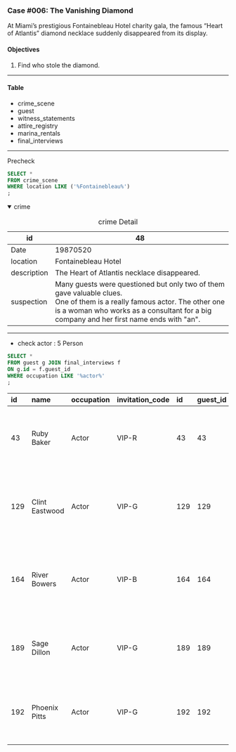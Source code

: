 ### Case #006: The Vanishing Diamond
At Miami’s prestigious Fontainebleau Hotel charity gala, the famous “Heart of Atlantis” diamond necklace suddenly disappeared from its display.
  
#### Objectives
1. Find who stole the diamond.
---
#### Table
* crime_scene
* guest
* witness_statements
* attire_registry
* marina_rentals
* final_interviews
---
Precheck
```SQL
SELECT *
FROM crime_scene
WHERE location LIKE ('%Fontainebleau%')
;
```

<details open><summary> crime </summary>

  
<table>
  <caption> crime Detail </caption>
  <thead>
    <tr>
      <th>id</th> <th>48</th>
    </tr>
  </thead>
    <tr>
    <td> Date </td> <td>19870520</td>
  </tr>
  <tr>
    <td> location </td> <td>Fontainebleau Hotel</td>
  </tr>
  <tr>
    <td> description </td> <td>The Heart of Atlantis necklace disappeared. </td>
  </tr>
    <tr>
    <td> suspection </td> <td>Many guests were questioned but only two of them gave valuable clues. </br> One of them is a really famous actor. The other one is a woman who works as a consultant for a big company and her first name ends with "an".</td>
  </tr>
</table>
</details>

---
* check actor : 5 Person
```sql
SELECT *
FROM guest g JOIN final_interviews f
ON g.id = f.guest_id
WHERE occupation LIKE '%actor%'
;
```
|id|name|occupation|invitation_code|id|guest_id|confession|
|:----|:----|:----|:----|:----|:----|:----|
|43|Ruby Baker|Actor|VIP-R|43|43|Youve got the wrong person. Im not someone who would kill.|
|129|Clint Eastwood|Actor|VIP-G|129|129|I was taking care of my sick mother. I would never commit murder.|
|164|River Bowers|Actor|VIP-B|164|164|My gym trainer can verify my presence. Im innocent of this charge.|
|189|Sage Dillon|Actor|VIP-G|189|189|I was at an art gallery opening. I appreciate life too much to take it.|
|192|Phoenix Pitts|Actor|VIP-G|192|192|Check my computer login records. I couldnt have done this.|
